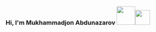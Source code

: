 ### Hi, I'm Mukhammadjon Abdunazarov <img src="https://media2.giphy.com/media/h7S3EJgZ9Cc6eU1Ws9/giphy.gif?cid=ecf05e471hccnre2z4nml0nrvxxkkeisjt9urj72j1tqm4zk&rid=giphy.gif&ct=s" width="50px"><img src="https://media0.giphy.com/media/LMt9638dO8dftAjtco/giphy.gif?cid=ecf05e47537kww9cnkmqt5f8mwq6q21kknevxs3qjm7ied7m&rid=giphy.gif&ct=s" width="40px">

